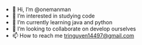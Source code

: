 - 👋 Hi, I’m @onemanman
- 👀 I’m interested in studying code
- 🌱 I’m currently learning java and python
- 💞️ I’m looking to collaborate on develop ourselves
- 📫 How to reach me tringuyen14497@gmail.com

<!---
onemanman/onemanman is a ✨ special ✨ repository because its `README.md` (this file) appears on your GitHub profile.
You can click the Preview link to take a look at your changes.
--->
